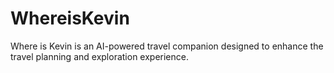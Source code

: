 # WhereisKevin
Where is Kevin is an AI-powered travel companion designed to enhance the travel planning and exploration experience.
